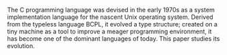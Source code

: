 The C programming language was devised in the early 1970s as a system
implementation  language for the nascent Unix operating system.   Derived from
the  typeless  language  BCPL,  it  evolved  a  type  structure;  created  on  a  tiny
machine as a tool to improve a meager programming environment, it has become
one of the dominant languages of today.  This paper studies its evolution.
